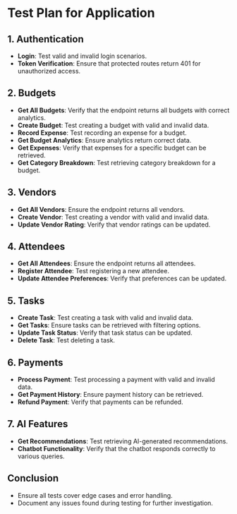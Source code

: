 # Test Plan for Application

## 1. Authentication
- **Login**: Test valid and invalid login scenarios.
- **Token Verification**: Ensure that protected routes return 401 for unauthorized access.

## 2. Budgets
- **Get All Budgets**: Verify that the endpoint returns all budgets with correct analytics.
- **Create Budget**: Test creating a budget with valid and invalid data.
- **Record Expense**: Test recording an expense for a budget.
- **Get Budget Analytics**: Ensure analytics return correct data.
- **Get Expenses**: Verify that expenses for a specific budget can be retrieved.
- **Get Category Breakdown**: Test retrieving category breakdown for a budget.

## 3. Vendors
- **Get All Vendors**: Ensure the endpoint returns all vendors.
- **Create Vendor**: Test creating a vendor with valid and invalid data.
- **Update Vendor Rating**: Verify that vendor ratings can be updated.

## 4. Attendees
- **Get All Attendees**: Ensure the endpoint returns all attendees.
- **Register Attendee**: Test registering a new attendee.
- **Update Attendee Preferences**: Verify that preferences can be updated.

## 5. Tasks
- **Create Task**: Test creating a task with valid and invalid data.
- **Get Tasks**: Ensure tasks can be retrieved with filtering options.
- **Update Task Status**: Verify that task status can be updated.
- **Delete Task**: Test deleting a task.

## 6. Payments
- **Process Payment**: Test processing a payment with valid and invalid data.
- **Get Payment History**: Ensure payment history can be retrieved.
- **Refund Payment**: Verify that payments can be refunded.

## 7. AI Features
- **Get Recommendations**: Test retrieving AI-generated recommendations.
- **Chatbot Functionality**: Verify that the chatbot responds correctly to various queries.

## Conclusion
- Ensure all tests cover edge cases and error handling.
- Document any issues found during testing for further investigation.